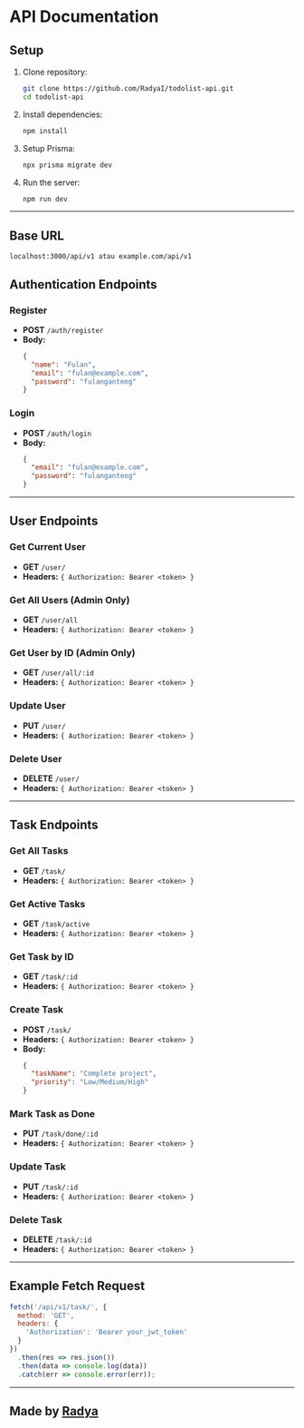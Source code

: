 # API Documentation

## Setup

1. Clone repository:
   ```sh
   git clone https://github.com/RadyaI/todolist-api.git
   cd todolist-api
   ```
2. Install dependencies:
   ```sh
   npm install
   ```
3. Setup Prisma:
   ```sh
   npx prisma migrate dev
   ```
4. Run the server:
   ```sh
   npm run dev
   ```

---

## Base URL
```
localhost:3000/api/v1 atau example.com/api/v1
```

## Authentication Endpoints

### Register
- **POST** `/auth/register`
- **Body:**
  ```json
  {
    "name": "Fulan",
    "email": "fulan@example.com",
    "password": "fulanganteng"
  }
  ```

### Login
- **POST** `/auth/login`
- **Body:**
  ```json
  {
    "email": "fulan@example.com",
    "password": "fulanganteng"
  }
  ```

---

## User Endpoints

### Get Current User
- **GET** `/user/`
- **Headers:** `{ Authorization: Bearer <token> }`

### Get All Users (Admin Only)
- **GET** `/user/all`
- **Headers:** `{ Authorization: Bearer <token> }`

### Get User by ID (Admin Only)
- **GET** `/user/all/:id`
- **Headers:** `{ Authorization: Bearer <token> }`

### Update User
- **PUT** `/user/`
- **Headers:** `{ Authorization: Bearer <token> }`

### Delete User
- **DELETE** `/user/`
- **Headers:** `{ Authorization: Bearer <token> }`

---

## Task Endpoints

### Get All Tasks
- **GET** `/task/`
- **Headers:** `{ Authorization: Bearer <token> }`

### Get Active Tasks
- **GET** `/task/active`
- **Headers:** `{ Authorization: Bearer <token> }`

### Get Task by ID
- **GET** `/task/:id`
- **Headers:** `{ Authorization: Bearer <token> }`

### Create Task
- **POST** `/task/`
- **Headers:** `{ Authorization: Bearer <token> }`
- **Body:**
  ```json
  {
    "taskName": "Complete project",
    "priority": "Low/Medium/High"
  }
  ```

### Mark Task as Done
- **PUT** `/task/done/:id`
- **Headers:** `{ Authorization: Bearer <token> }`

### Update Task
- **PUT** `/task/:id`
- **Headers:** `{ Authorization: Bearer <token> }`

### Delete Task
- **DELETE** `/task/:id`
- **Headers:** `{ Authorization: Bearer <token> }`

---

## Example Fetch Request
```js
fetch('/api/v1/task/', {
  method: 'GET',
  headers: {
    'Authorization': 'Bearer your_jwt_token'
  }
})
  .then(res => res.json())
  .then(data => console.log(data))
  .catch(err => console.error(err));
```

---

## Made by [Radya](https://radya.fun)